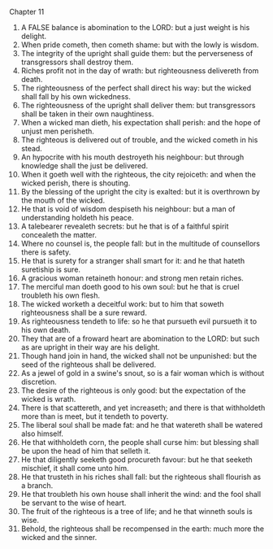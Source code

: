 

Chapter 11

1. A FALSE balance is abomination to the LORD: but a just weight is his delight.
2. When pride cometh, then cometh shame: but with the lowly is wisdom.
3. The integrity of the upright shall guide them: but the perverseness of transgressors shall destroy them.
4. Riches profit not in the day of wrath: but righteousness delivereth from death.
5. The righteousness of the perfect shall direct his way: but the wicked shall fall by his own wickedness.
6. The righteousness of the upright shall deliver them: but transgressors shall be taken in their own naughtiness.
7. When a wicked man dieth, his expectation shall perish: and the hope of unjust men perisheth.
8. The righteous is delivered out of trouble, and the wicked cometh in his stead.
9. An hypocrite with his mouth destroyeth his neighbour: but through knowledge shall the just be delivered.
10. When it goeth well with the righteous, the city rejoiceth: and when the wicked perish, there is shouting.
11. By the blessing of the upright the city is exalted: but it is overthrown by the mouth of the wicked.
12. He that is void of wisdom despiseth his neighbour: but a man of understanding holdeth his peace.
13. A talebearer revealeth secrets: but he that is of a faithful spirit concealeth the matter.
14. Where no counsel is, the people fall: but in the multitude of counsellors there is safety.
15. He that is surety for a stranger shall smart for it: and he that hateth suretiship is sure.
16. A gracious woman retaineth honour: and strong men retain riches.
17. The merciful man doeth good to his own soul: but he that is cruel troubleth his own flesh.
18. The wicked worketh a deceitful work: but to him that soweth righteousness shall be a sure reward.
19. As righteousness tendeth to life: so he that pursueth evil pursueth it to his own death.
20. They that are of a froward heart are abomination to the LORD: but such as are upright in their way are his delight.
21. Though hand join in hand, the wicked shall not be unpunished: but the seed of the righteous shall be delivered.
22. As a jewel of gold in a swine's snout, so is a fair woman which is without discretion.
23. The desire of the righteous is only good: but the expectation of the wicked is wrath.
24. There is that scattereth, and yet increaseth; and there is that withholdeth more than is meet, but it tendeth to poverty.
25. The liberal soul shall be made fat: and he that watereth shall be watered also himself.
26. He that withholdeth corn, the people shall curse him: but blessing shall be upon the head of him that selleth it.
27. He that diligently seeketh good procureth favour: but he that seeketh mischief, it shall come unto him.
28. He that trusteth in his riches shall fall: but the righteous shall flourish as a branch.
29. He that troubleth his own house shall inherit the wind: and the fool shall be servant to the wise of heart.
30. The fruit of the righteous is a tree of life; and he that winneth souls is wise.
31. Behold, the righteous shall be recompensed in the earth: much more the wicked and the sinner.
